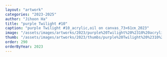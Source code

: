 ```yaml
---
layout: "artwork"
categories: "2023-2025"
author: "Jihoon Ha"
title: "purple Twilight #10"
caption: "purple Twilight #10_acrylic,oil on canvas_73×61㎝_2023"
image: "/assets/images/artworks/2023/purple%20Twilight%20%2310%20acrylic%2Coil%20on%20canvas%2073x61cm%202023.jpg"
thumb: "/assets/images/artworks/2023/thumbs/purple%20Twilight%20%2310%20acrylic%2Coil%20on%20canvas%2073x61cm%202023.jpg"
order: 290
orderByYear: 2023
---
```

